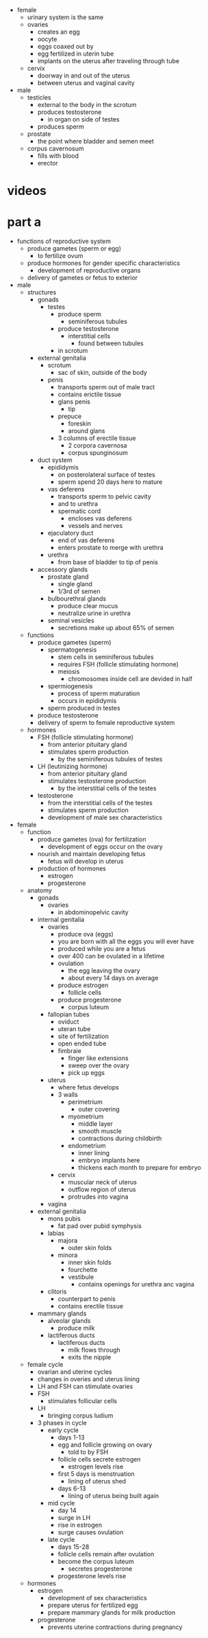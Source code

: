 - female
  - urinary system is the same
  - ovaries
    - creates an egg
    - oocyte
    - eggs coaxed out by
    - egg fertilized in uterin tube
    - implants on the uterus after traveling through tube
  - cervix
    - doorway in and out of the uterus
    - between uterus and vaginal cavity
- male
  - testicles
    - external to the body in the scrotum
    - produces testosterone
      - in organ on side of testes
    - produces sperm
  - prostate
    - the point where bladder and semen meet
  - corpus cavernosum
    - fills with blood
    - erector
# videos
# part a
- functions of reproductive system
  - produce gametes (sperm or egg)
    - to fertilize ovum
  - produce hormones for gender specific characteristics
    - development of reproductive organs
  - delivery of gametes or fetus to exterior
- male
  - structures
    - gonads
      - testes
        - produce sperm
          - seminiferous tubules
        - produce testosterone
          - interstitial cells
            - found between tubules
        - in scrotum
    - external genitalia
      - scrotum
         - sac of skin, outside of the body
      - penis
        - transports sperm out of male tract
        - contains erictile tissue
        - glans penis
          - tip
        - prepuce
          - foreskin
          - around glans
        - 3 columns of erectile tissue
          - 2 corpora cavernosa
          - corpus spunginosum
    - duct system
      - epididymis
        - on posterolateral surface of testes
        - sperm spend 20 days here to mature
      - vas deferens
        - transports sperm to pelvic cavity
        - and to urethra
        - spermatic cord
          - encloses vas deferens
          - vessels and nerves
      - ejaculatory duct
        - end of vas deferens
        - enters prostate to merge with urethra
      - urethra
        - from base of bladder to tip of penis
    - accessory glands
      - prostate gland
        - single gland
        - 1/3rd of semen
      - bulbourethral glands
        - produce clear mucus
        - neutralize urine in urethra
      - seminal vesicles
        - secretions make up about 65% of semen
  - functions
    - produce gametes (sperm)
      - spermatogenesis
        - stem cells in  seminiferous tubules
        - requires FSH (follicle stimulating hormone)
        - meiosis
          - chromosomes inside cell are devided in half
      - spermiogenesis
        - process of sperm maturation
        - occurs in epididymis
      - sperm produced in testes
    - produce testosterone
    - delivery of sperm to female reproductive system
  - hormones
    - FSH (follicle stimulating hormone)
      - from anterior pituitary gland
      - stimulates sperm production
        - by the seminiferous tubules of testes
    - LH (leutinizing hormone)
      - from anterior pituitary gland
      - stimulates testosterone production
        - by the interstitial cells of the testes
    - testosterone
      - from the interstitial cells of the testes
      - stimulates sperm production
      - development of male sex characteristics
- female
  - function
    - produce gametes (ova) for fertilization
      - development of eggs occur on the ovary
    - nourish and maintain developing fetus
      - fetus will develop in uterus
    - production of hormones
      - estrogen
      - progesterone
  - anatomy
    - gonads
      - ovaries
        - in abdominopelvic cavity
    - internal genitalia
      - ovaries
        - produce ova (eggs)
        - you are born with all the eggs you will ever have
        - produced while you are a fetus
        - over 400 can be ovulated in a lifetime
        - ovulation
          - the egg leaving the ovary
          - about every 14 days on average
        - produce estrogen
          - follicle cells
        - produce progesterone
          - corpus luteum
      - fallopian tubes
        - oviduct
        - uteran tube
        - site of fertilization
        - open ended tube
        - fimbraie
          - finger like extensions
          - sweep over the ovary
          - pick up eggs
      - uterus
        - where fetus develops
        - 3 walls
          - perimetrium
            - outer covering
          - myometrium
            - middle layer
            - smooth muscle
            - contractions during childbirth
          - endometrium
            - inner lining
            - embryo implants here
            - thickens each month to prepare for embryo
        - cervix
          - muscular neck of uterus
          - outflow region of uterus
          - protrudes into vagina
      - vagina
    - external genitalia
      - mons pubis
        - fat pad over pubid symphysis
      - labias
        - majora
          - outer skin folds
        - minora
          - inner skin folds
          - fourchette
          - vestibule
            - contains openings for urethra anc vagina
      - clitoris
        - counterpart to penis
        - contains erectile tissue
    - mammary glands
      - alveolar glands
        - produce milk
      - lactiferous ducts
        - lactiferous ducts
          - milk flows through
          - exits the nipple
  - female cycle
    - ovarian and uterine cycles
    - changes in overies and uterus lining
    - LH and FSH can stimulate ovaries
    - FSH 
      - stimulates follicular cells
    - LH
      - bringing corpus ludium
    - 3 phases in cycle
      - early cycle
        - days 1-13
        - egg and follicle growing on ovary
          - told to by FSH
        - follicle cells secrete estrogen
          - estrogen levels rise
        - first 5 days is menstruation
          - lining of uterus shed
        - days 6-13
          - lining of uterus being built again
      - mid cycle
        - day 14
        - surge in LH
        - rise in estrogen
        - surge causes ovulation
      - late cycle
        - days 15-28
        - follicle cells remain after ovulation
        - become the corpus luteum
          - secretes progesterone
        - progesterone levels rise
  - hormones
    - estrogen
      - development of sex characteristics
      - prepare uterus for fertilized egg
      - prepare mammary glands for milk production
    - progesterone
      - prevents uterine contractions during pregnancy